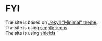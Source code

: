 # FYI
The site is based on [Jekyll "Minimal" theme](https://github.com/pages-themes/minimal).
<br>The site is using [simple-icons](https://github.com/simple-icons/simple-icons/tree/master).
<br>The site is using [shields](https://github.com/badges/shields)
